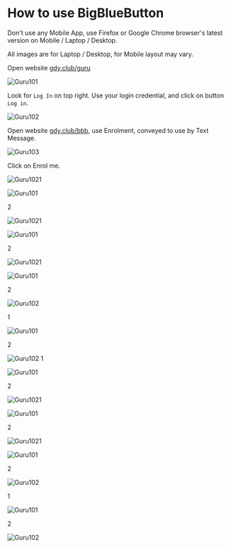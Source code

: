 # How to use BigBlueButton

Don't use any Mobile App, use Firefox or Google Chrome browser's latest version on Mobile / Laptop / Desktop.

All images are for Laptop / Desktop, for Mobile layout may vary.

Open website [gdy.club/guru](https://gdy.club/guru)

![Guru101](BBB/Guru101.png)

Look for `Log In` on top right. Use your login credential, and click on button `Log in`.

![Guru102](BBB/Guru102.png)

Open website [gdy.club/bbb](https://gdy.club/bbb), use Enrolment, conveyed to use by Text Message.

![Guru103](BBB/Guru103.png)

Click on Enrol me.

![Guru102](BBB/Guru102.png)1

![Guru101](BBB/Guru101.png)

2

![Guru102](BBB/Guru102.png)1

![Guru101](BBB/Guru101.png)

2

![Guru102](BBB/Guru102.png)1

![Guru101](BBB/Guru101.png)

2

![Guru102](BBB/Guru102.png)

1

![Guru101](BBB/Guru101.png)

2

![Guru102](BBB/Guru102.png)
1

![Guru101](BBB/Guru101.png)

2

![Guru102](BBB/Guru102.png)1

![Guru101](BBB/Guru101.png)

2

![Guru102](BBB/Guru102.png)1

![Guru101](BBB/Guru101.png)

2

![Guru102](BBB/Guru102.png)

1

![Guru101](BBB/Guru101.png)

2

![Guru102](BBB/Guru102.png)
